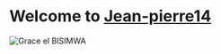 
# Welcome to [Jean-pierre14]("https://github.com/Jean-pierre14/Jean-pierre14", "Grace El BISIMWA")

![Grace el BISIMWA]("https://avatars.githubusercontent.com/u/58594917?v=4")
